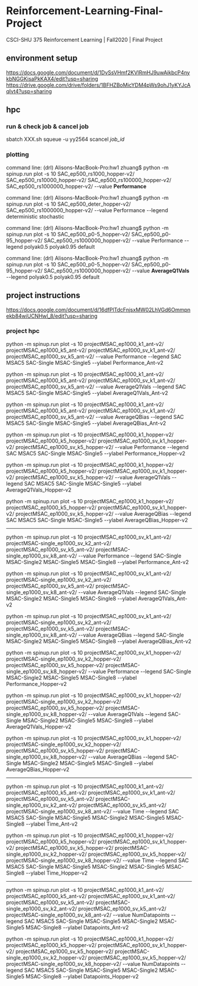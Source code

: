 # Reinforcement-Learning-Final-Project

CSCI-SHU 375 Reinforcement Learning | Fall2020 | Final Project

## environment setup

https://docs.google.com/document/d/1DvSsVHmf2KVlRmHJ9uwAikbcP4nykbNGGKisaPkKAX4/edit?usp=sharing
https://drive.google.com/drive/folders/1BFHZBoMicYDM4pWs9ohJ1yKYJcAqIvt4?usp=sharing

## hpc

### run & check job & cancel job

sbatch XXX.sh
squeue -u yy2564
scancel _job_id_

### plotting

command line: (drl) Alisons-MacBook-Pro:hw1 zhuang$ python -m spinup.run plot -s 10 SAC_ep500_rs1000_hopper-v2/ SAC_ep500_rs10000_hopper-v2/ SAC_ep500_rs100000_hopper-v2/ SAC_ep500_rs1000000_hopper-v2/ --value **Performance**

command line: (drl) Alisons-MacBook-Pro:hw1 zhuang$ python -m spinup.run plot -s 10 SAC_ep500_deter_hopper-v2/ SAC_ep500_rs1000000_hopper-v2/ --value Performance --legend deterministic stochastic

command line: (drl) Alisons-MacBook-Pro:hw1 zhuang$ python -m spinup.run plot -s 10 SAC_ep500_p0-5_hopper-v2/ SAC_ep500_p0-95_hopper-v2/ SAC_ep500_rs1000000_hopper-v2/ --value Performance --legend polyak0.5 polyak0.95 default

command line: (drl) Alisons-MacBook-Pro:hw1 zhuang$ python -m spinup.run plot -s 10 SAC_ep500_p0-5_hopper-v2/ SAC_ep500_p0-95_hopper-v2/ SAC_ep500_rs1000000_hopper-v2/ --value **AverageQ1Vals** --legend polyak0.5 polyak0.95 default

## project instructions

https://docs.google.com/document/d/16dfPlTdcFnjsxMW02LhVGd6Ommpnekb84wiUCNHwl_8/edit?usp=sharing

### project hpc

python -m spinup.run plot -s 10 projectMSAC_ep1000_k1_ant-v2/ projectMSAC_ep1000_k5_ant-v2/ projectMSAC_ep1000_sv_k1_ant-v2/ projectMSAC_ep1000_sv_k5_ant-v2/ --value Performance --legend SAC MSAC5 SAC-Single MSAC-Single5 --ylabel Performance_Ant-v2

python -m spinup.run plot -s 10 projectMSAC_ep1000_k1_ant-v2/ projectMSAC_ep1000_k5_ant-v2/ projectMSAC_ep1000_sv_k1_ant-v2/ projectMSAC_ep1000_sv_k5_ant-v2/ --value AverageQ1Vals --legend SAC MSAC5 SAC-Single MSAC-Single5 --ylabel AverageQ1Vals_Ant-v2

python -m spinup.run plot -s 10 projectMSAC_ep1000_k1_ant-v2/ projectMSAC_ep1000_k5_ant-v2/ projectMSAC_ep1000_sv_k1_ant-v2/ projectMSAC_ep1000_sv_k5_ant-v2/ --value AverageQBias --legend SAC MSAC5 SAC-Single MSAC-Single5 --ylabel AverageQBias_Ant-v2

python -m spinup.run plot -s 10 projectMSAC_ep1000_k1_hopper-v2/ projectMSAC_ep1000_k5_hopper-v2/ projectMSAC_ep1000_sv_k1_hopper-v2/ projectMSAC_ep1000_sv_k5_hopper-v2/ --value Performance --legend SAC MSAC5 SAC-Single MSAC-Single5 --ylabel Performance_Hopper-v2

python -m spinup.run plot -s 10 projectMSAC_ep1000_k1_hopper-v2/ projectMSAC_ep1000_k5_hopper-v2/ projectMSAC_ep1000_sv_k1_hopper-v2/ projectMSAC_ep1000_sv_k5_hopper-v2/ --value AverageQ1Vals --legend SAC MSAC5 SAC-Single MSAC-Single5 --ylabel AverageQ1Vals_Hopper-v2

python -m spinup.run plot -s 10 projectMSAC_ep1000_k1_hopper-v2/ projectMSAC_ep1000_k5_hopper-v2/ projectMSAC_ep1000_sv_k1_hopper-v2/ projectMSAC_ep1000_sv_k5_hopper-v2/ --value AverageQBias --legend SAC MSAC5 SAC-Single MSAC-Single5 --ylabel AverageQBias_Hopper-v2

---

python -m spinup.run plot -s 10 projectMSAC_ep1000_sv_k1_ant-v2/ projectMSAC-single_ep1000_sv_k2_ant-v2/ projectMSAC_ep1000_sv_k5_ant-v2/ projectMSAC-single_ep1000_sv_k8_ant-v2/ --value Performance --legend SAC-Single MSAC-Single2 MSAC-Single5 MSAC-Single8 --ylabel Performance_Ant-v2

python -m spinup.run plot -s 10 projectMSAC_ep1000_sv_k1_ant-v2/ projectMSAC-single_ep1000_sv_k2_ant-v2/ projectMSAC_ep1000_sv_k5_ant-v2/ projectMSAC-single_ep1000_sv_k8_ant-v2/ --value AverageQ1Vals --legend SAC-Single MSAC-Single2 MSAC-Single5 MSAC-Single8 --ylabel AverageQ1Vals_Ant-v2

python -m spinup.run plot -s 10 projectMSAC_ep1000_sv_k1_ant-v2/ projectMSAC-single_ep1000_sv_k2_ant-v2/ projectMSAC_ep1000_sv_k5_ant-v2/ projectMSAC-single_ep1000_sv_k8_ant-v2/ --value AverageQBias --legend SAC-Single MSAC-Single2 MSAC-Single5 MSAC-Single8 --ylabel AverageQBias_Ant-v2

python -m spinup.run plot -s 10 projectMSAC_ep1000_sv_k1_hopper-v2/ projectMSAC-single_ep1000_sv_k2_hopper-v2/ projectMSAC_ep1000_sv_k5_hopper-v2/ projectMSAC-single_ep1000_sv_k8_hopper-v2/ --value Performance --legend SAC-Single MSAC-Single2 MSAC-Single5 MSAC-Single8 --ylabel Performance_Hopper-v2

python -m spinup.run plot -s 10 projectMSAC_ep1000_sv_k1_hopper-v2/ projectMSAC-single_ep1000_sv_k2_hopper-v2/ projectMSAC_ep1000_sv_k5_hopper-v2/ projectMSAC-single_ep1000_sv_k8_hopper-v2/ --value AverageQ1Vals --legend SAC-Single MSAC-Single2 MSAC-Single5 MSAC-Single8 --ylabel AverageQ1Vals_Hopper-v2

python -m spinup.run plot -s 10 projectMSAC_ep1000_sv_k1_hopper-v2/ projectMSAC-single_ep1000_sv_k2_hopper-v2/ projectMSAC_ep1000_sv_k5_hopper-v2/ projectMSAC-single_ep1000_sv_k8_hopper-v2/ --value AverageQBias --legend SAC-Single MSAC-Single2 MSAC-Single5 MSAC-Single8 --ylabel AverageQBias_Hopper-v2

---

python -m spinup.run plot -s 10 projectMSAC_ep1000_k1_ant-v2/ projectMSAC_ep1000_k5_ant-v2/ projectMSAC_ep1000_sv_k1_ant-v2/ projectMSAC_ep1000_sv_k5_ant-v2/ projectMSAC-single_ep1000_sv_k2_ant-v2/ projectMSAC_ep1000_sv_k5_ant-v2/ projectMSAC-single_ep1000_sv_k8_ant-v2/ --value Time --legend SAC MSAC5 SAC-Single MSAC-Single5 MSAC-Single2 MSAC-Single5 MSAC-Single8 --ylabel Time_Ant-v2

python -m spinup.run plot -s 10 projectMSAC_ep1000_k1_hopper-v2/ projectMSAC_ep1000_k5_hopper-v2/ projectMSAC_ep1000_sv_k1_hopper-v2/ projectMSAC_ep1000_sv_k5_hopper-v2/ projectMSAC-single_ep1000_sv_k2_hopper-v2/ projectMSAC_ep1000_sv_k5_hopper-v2/ projectMSAC-single_ep1000_sv_k8_hopper-v2/ --value Time --legend SAC MSAC5 SAC-Single MSAC-Single5 MSAC-Single2 MSAC-Single5 MSAC-Single8 --ylabel Time_Hopper-v2

---

python -m spinup.run plot -s 10 projectMSAC_ep1000_k1_ant-v2/ projectMSAC_ep1000_k5_ant-v2/ projectMSAC_ep1000_sv_k1_ant-v2/ projectMSAC_ep1000_sv_k5_ant-v2/ projectMSAC-single_ep1000_sv_k2_ant-v2/ projectMSAC_ep1000_sv_k5_ant-v2/ projectMSAC-single_ep1000_sv_k8_ant-v2/ --value NumDatapoints --legend SAC MSAC5 SAC-Single MSAC-Single5 MSAC-Single2 MSAC-Single5 MSAC-Single8 --ylabel Datapoints_Ant-v2

python -m spinup.run plot -s 10 projectMSAC_ep1000_k1_hopper-v2/ projectMSAC_ep1000_k5_hopper-v2/ projectMSAC_ep1000_sv_k1_hopper-v2/ projectMSAC_ep1000_sv_k5_hopper-v2/ projectMSAC-single_ep1000_sv_k2_hopper-v2/ projectMSAC_ep1000_sv_k5_hopper-v2/ projectMSAC-single_ep1000_sv_k8_hopper-v2/ --value NumDatapoints --legend SAC MSAC5 SAC-Single MSAC-Single5 MSAC-Single2 MSAC-Single5 MSAC-Single8 --ylabel Datapoints_Hopper-v2
